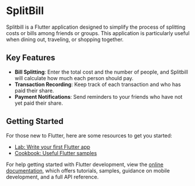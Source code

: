 # SplitBill

Splitbill is a Flutter application designed to simplify the process of splitting costs or bills among friends or groups. This application is particularly useful when dining out, traveling, or shopping together.

## Key Features

- **Bill Splitting**: Enter the total cost and the number of people, and Splitbill will calculate how much each person should pay.
- **Transaction Recording**: Keep track of each transaction and who has paid their share.
- **Payment Notifications**: Send reminders to your friends who have not yet paid their share.

## Getting Started

For those new to Flutter, here are some resources to get you started:

- [Lab: Write your first Flutter app](https://docs.flutter.dev/get-started/codelab)
- [Cookbook: Useful Flutter samples](https://docs.flutter.dev/cookbook)

For help getting started with Flutter development, view the [online documentation](https://docs.flutter.dev/), which offers tutorials, samples, guidance on mobile development, and a full API reference.

